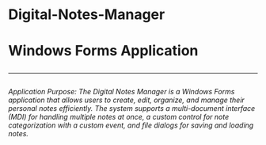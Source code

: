 <h1>Digital-Notes-Manager <h1/>
Windows Forms Application <hr>
  <h6>  
Application Purpose:
The Digital Notes Manager is a Windows Forms application that allows users to create, edit, organize, and manage their personal notes efficiently. The system supports a multi-document interface (MDI) for handling multiple notes at once, a custom control for note categorization with a custom event, and file dialogs for saving and loading notes.
</h6>
